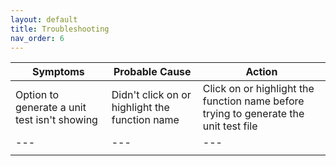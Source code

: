 ```yaml
---
layout: default
title: Troubleshooting
nav_order: 6
---
```


| **Symptoms** | **Probable Cause** | **Action** |
| ------------ | ------------------ | ---------- |
| Option to generate a unit test isn't showing | Didn't click on or highlight the function name | Click on or highlight the function name before trying to generate the unit test file |
|---|---|---|
| | | |
